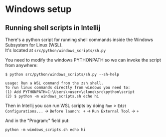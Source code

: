 # Windows setup

## Running shell scripts in Intellij

There's a python script for running shell commands inside the Windows Subsystem for Linux (WSL).  
It's located at `src/python/windows_scripts/sh.py`

You need to modify the windows PYTHONPATH so we can invoke the script from anywhere:

```shell
$ python src/python/windows_scripts/sh.py --sh-help

usage: Run a WSL command from the zsh shell.
To run linux commands directly from windows you need to:
(1) Add PYTHONPATH=C:\Users\<user>\clone\src\python\script
(2) $ python -m windows_scripts.sh echo hi

```

Then in Intellij you can run WSL scripts by doing
`Run` > `Edit Configurations...` -> `Before launch: +` -> `Run External Tool` -> `+` 

And in the "Program:" field put: 
```shell
python -m windows_scripts.sh echo hi
```
    
    
